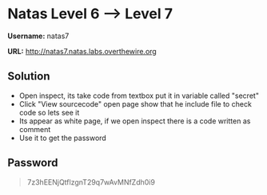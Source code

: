 # Natas Level 6 --> Level 7

**Username:** natas7

**URL:**      http://natas7.natas.labs.overthewire.org

## Solution
* Open inspect, its take code from textbox put it in variable called "secret"
* Click "View sourcecode" open page show that he include file to check code so lets see it 
* Its appear as white page, if we open inspect there is a code written as comment
* Use it to get the password 

## Password
> 7z3hEENjQtflzgnT29q7wAvMNfZdh0i9 

